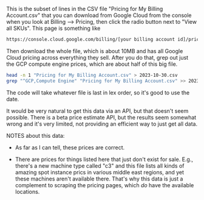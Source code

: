 This is the subset of lines in the CSV file "Pricing for My Billing Account.csv" that you can download from Google Cloud from the console when you look at Billing \-\-&gt; Pricing, then click the radio button next to "View all SKUs". This page is something like

```html
https://console.cloud.google.com/billing/[your billing account id]/pricing
```

Then download the whole file, which is about 10MB and has all Google Cloud pricing across everything they sell. After you do that, grep out just the GCP compute engine prices, which are about half of this big file.

```sh
head -n 1 "Pricing for My Billing Account.csv" > 2023-10-30.csv
grep "^GCP,Compute Engine" "Pricing for My Billing Account.csv" >> 2023-10-30.csv
```

The code will take whatever file is last in lex order, so it's good to use the date.

It would be very natural to get this data via an API, but that doesn't seem possible. There is a beta price estimate API, but the results seem somewhat wrong and it's very limited, not providing an efficient way to just get all data.

NOTES about this data:

- As far as I can tell, these prices are correct.

- There are prices for things listed here that just don't exist for sale. E.g., there's a new machine type called "c3" and this file lists all kinds of amazing spot instance prics in various middle east regions, and yet these machines aren't available there. That's why this data is just a complement to scraping the pricing pages, which _do_ have the available locations.
